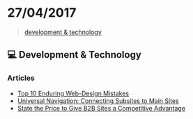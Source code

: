 # 27/04/2017

> [development & technology](#computer-development--technology)


## :computer: Development & Technology

### Articles
- [Top 10 Enduring Web-Design Mistakes](https://www.nngroup.com/articles/top-10-enduring/)
- [Universal Navigation: Connecting Subsites to Main Sites](https://www.nngroup.com/articles/universal-navigation/)
- [State the Price to Give B2B Sites a Competitive Advantage](https://www.nngroup.com/articles/show-price/)
